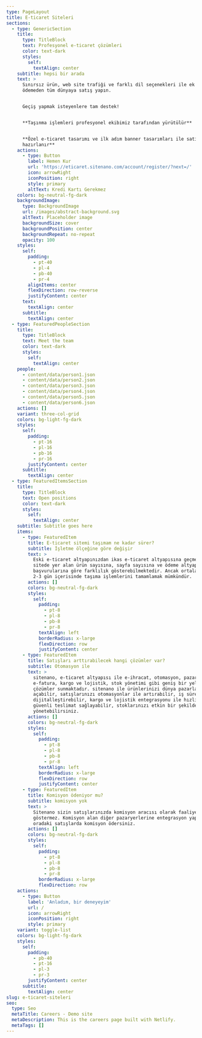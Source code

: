 ```yaml
---
type: PageLayout
title: E-ticaret Siteleri
sections:
  - type: GenericSection
    title:
      type: TitleBlock
      text: Profesyonel e-ticaret çözümleri
      color: text-dark
      styles:
        self:
          textAlign: center
    subtitle: hepsi bir arada
    text: >
      Sınırsız ürün, web site trafiği ve farklı dil seçenekleri ile ek ücret
      ödemeden tüm dünyaya satış yapın.


      Geçiş yapmak isteyenlere tam destek!


      **Taşınma işlemleri profesyonel ekibimiz tarafından yürütülür**


      **Özel e-ticaret tasarımı ve ilk adım banner tasarımları ile satışa
      hazırlanır**
    actions:
      - type: Button
        label: Hemen Kur
        url: 'https://eticaret.sitenano.com/account/register/?next=/'
        icon: arrowRight
        iconPosition: right
        style: primary
        altText: Kredi Kartı Gerekmez
    colors: bg-neutral-fg-dark
    backgroundImage:
      type: BackgroundImage
      url: /images/abstract-background.svg
      altText: Placeholder image
      backgroundSize: cover
      backgroundPosition: center
      backgroundRepeat: no-repeat
      opacity: 100
    styles:
      self:
        padding:
          - pt-40
          - pl-4
          - pb-40
          - pr-4
        alignItems: center
        flexDirection: row-reverse
        justifyContent: center
      text:
        textAlign: center
      subtitle:
        textAlign: center
  - type: FeaturedPeopleSection
    title:
      type: TitleBlock
      text: Meet the team
      color: text-dark
      styles:
        self:
          textAlign: center
    people:
      - content/data/person1.json
      - content/data/person2.json
      - content/data/person3.json
      - content/data/person4.json
      - content/data/person5.json
      - content/data/person6.json
    actions: []
    variant: three-col-grid
    colors: bg-light-fg-dark
    styles:
      self:
        padding:
          - pt-16
          - pl-16
          - pb-16
          - pr-16
        justifyContent: center
      subtitle:
        textAlign: center
  - type: FeaturedItemsSection
    title:
      type: TitleBlock
      text: Open positions
      color: text-dark
      styles:
        self:
          textAlign: center
    subtitle: Subtitle goes here
    items:
      - type: FeaturedItem
        title: E-ticaret sitemi taşımam ne kadar sürer?
        subtitle: İşletme ölçeğine göre değişir
        text: >
          Eski e-ticaret altyapınızdan ikas e-ticaret altyapısına geçmeniz
          sitede yer alan ürün sayısına, sayfa sayısına ve ödeme altyapısı
          başvurularına göre farklılık gösterebilmektedir. Ancak ortalama olarak
          2-3 gün içerisinde taşıma işlemlerini tamamlamak mümkündür.
        actions: []
        colors: bg-neutral-fg-dark
        styles:
          self:
            padding:
              - pt-8
              - pl-8
              - pb-8
              - pr-8
            textAlign: left
            borderRadius: x-large
            flexDirection: row
            justifyContent: center
      - type: FeaturedItem
        title: Satışları arttırabilecek hangi çözümler var?
        subtitle: Otomasyon ile
        text: >
          sitenano, e-ticaret altyapısı ile e-ihracat, otomasyon, pazarlama,
          e-fatura, kargo ve lojistik, stok yönetimi gibi geniş bir yelpazede
          çözümler sunmaktadır. sitenano ile ürünlerinizi dünya pazarlarına
          açabilir, satışlarınızı otomasyonlar ile artırabilir, iş süreçlerinizi
          dijitalleştirebilir, kargo ve lojistik entegrasyonu ile hızlı ve
          güvenli teslimat sağlayabilir, stoklarınızı etkin bir şekilde
          yönetebilirsiniz.
        actions: []
        colors: bg-neutral-fg-dark
        styles:
          self:
            padding:
              - pt-8
              - pl-8
              - pb-8
              - pr-8
            textAlign: left
            borderRadius: x-large
            flexDirection: row
            justifyContent: center
      - type: FeaturedItem
        title: Komisyon ödeniyor mu?
        subtitle: komisyon yok
        text: >
          Sitenano sizin satışlarınızda komisyon aracısı olarak faaliyet
          göstermez. Komisyon alan diğer pazaryerlerine entegrasyon yaparsanız
          oradaki satışlarda komisyon ödersiniz.
        actions: []
        colors: bg-neutral-fg-dark
        styles:
          self:
            padding:
              - pt-8
              - pl-8
              - pb-8
              - pr-8
            borderRadius: x-large
            flexDirection: row
    actions:
      - type: Button
        label: 'Anladım, bir deneyeyim'
        url: /
        icon: arrowRight
        iconPosition: right
        style: primary
    variant: toggle-list
    colors: bg-light-fg-dark
    styles:
      self:
        padding:
          - pb-40
          - pt-16
          - pl-3
          - pr-3
        justifyContent: center
      subtitle:
        textAlign: center
slug: e-ticaret-siteleri
seo:
  type: Seo
  metaTitle: Careers - Demo site
  metaDescription: This is the careers page built with Netlify.
  metaTags: []
---
```

